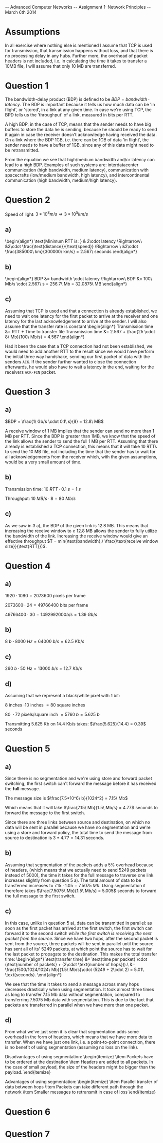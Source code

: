 -- Advanced Computer Networks
-- Assignment 1: Network Principles
-- March 6th 2014

Assumptions
=============
In all exercise where nothing else is mentioned I assume that TCP is used for transmission, that transmission happens without loss, and that there is no processing delay in any hubs. Further more, the overhead of packet headers is not included, i.e. in calculating the time it takes to transfer a 10MB file, I will assume that only 10 MB are transferred.

Question 1
============
The bandwidth-delay product (BDP) is defined to be $BDP = bandwidth \cdot latency$. The BDP is important because it tells us how much data can be 'in flight', or 'stored', in a link at any given time. In case we're using TCP, the BPD tells us the 'throughput' of a link, measured in bits per RTT.

A high BDP, in the case of TCP, means that the sender needs to have big buffers to store the data he is sending, because he should be ready to send it again in case the receiver doesn't acknowledge having received the data. On a link where the BDP 1GB, i.e. there can be 1GB of data 'in flight', the sender needs to have a buffer of 1GB, since any of this data might need to be retransmitted.

From the equation we see that high/medium bandwidth and/or latency can lead to a high BDP. Examples of such systems are: interdatacenter communication (high bandwidth, medium latency), communication with spacecrafts (low/medium bandwidth, high latency), and intercontinental communication (high bandwidth, medium/high latency).


Question 2
============

Speed of light: $3*10^8 m/s \Rightarrow 3*10^5 km/s$

a)
----
\begin{align*}
    \text{Minimum RTT is: } & 2\cdot latency \Rightarrow\\
                            &2\cdot \frac{\text{distance}}{\text{speed}} \Rightarrow \\
                            &2\cdot \frac{385000\ km}{300000\ km/s} = 2.567\ seconds
\end{align*}

b)
----

\begin{align*}
    BDP &= bandwidth \cdot latency \Rightarrow\\
    BDP &= 100\ Mb/s \cdot 2.567\ s = 256.7\ Mb = 32.0875\ MB
\end{align*}

c)
----
Assuming that TCP is used and that a connection is already established, we need to wait one latency for the first packet to arrive at the receiver and one latency for the last acknowledgement to arrive at the sender. I will also assume that the transfer rate is constant
\begin{align*}
    Transmission time &= RTT + Time to transfer file
    Transmission time &= 2.567 + \frac{25 \cdot 8\ Mb}{100\ Mb/s} = 4.567
\end{align*}

Had it been the case that a TCP connection had not been established, we would need to add another RTT to the result since we would have perform the initial three way handshake, sending our first packet of data with the senders `ACK`. If the sender further wanted to close the connection afterwards, he would also have to wait a latency in the end, waiting for the receivers `ACK-FIN` packet.

Question 3
============

a)
----

$BDP = \frac{1\ Gb/s \cdot 0.1\ s}{8} = 12.8\ MB$

A receive window of 1 MB implies that the sender can send no more than 1 MB per RTT. Since the BDP is greater than 1MB, we know that the speed of the link allows the sender to send the full 1 MB per RTT. Assuming that there already is established a TCP connection, this means that it will take 10 RTTs to send the 10 MB file, not including the time that the sender has to wait for all acknowledgements from the receiver which, with the given assumptions, would be a very small amount of time.

b)
----

Transmission time: $10\ RTT \cdot 0.1\ s = 1\ s$

Throughput: $10\ MB/s \cdot 8 = 80\ Mb/s$

c)
----

As we saw in 3 a), the BDP of the given link is 12.8 MB. This means that increasing the receive window to $\ge$ 12.8 MB allows the sender to fully utilize the bandwidth of the link. Increasing the receive window would give an effective throughput $T = min(\text{bandwidth},\ \frac{\text{receive window size}}{\text{RTT}})$.

Question 4
============

a)
----
$1920 \cdot 1080 = 2073600$ pixels per frame

$2073600 \cdot 24 = 49766400$ bits per frame

$49766400 \cdot 30 = 1492992000 b/s = 1.39\ Gb/s$

b)
----
$8\ b \cdot 8000\ Hz = 64000\ b/s = 62.5\ Kb/s$


c)
----
$260\ b \cdot 50\ Hz = 13000\ b/s = 12.7\ Kb/s$

d)
----
Assuming that we represent a black/white pixel with 1 bit:

$8$ inches $\cdot 10$ inches $= 80$ square inches

$80\ \cdot 72$ pixels/square inch $= 5760\ b = 5.625\ b$

Transmitting 5.625 Kb on 14.4 Kb/s takes: $\frac{5.625}{14.4} = 0.39$ seconds

Question 5
============

a)
----
Since there is no segmentation and we're using store and forward packet switching, the first switch can't forward the message before it has received the **full** message.

The message size is $\frac{7.5*10^6\ b}{1024^2} = 7.15\ Mb$

Which means that it will take $\frac{7.15\ Mb}{1.5\ Mb/s} = 4.77$ seconds to forward the message to the first switch.

Since there are three links between source and destination, on which no data will be sent in parallel because we have no segmentation and we're using a store and forward policy, the total time to send the message from source to destination is $3 * 4.77 = 14.31$ seconds.

b)
----
Assuming that segmentation of the packets adds a 5% overhead because of headers, (which means that we actually need to send 5249 packets instead of 5000), the time it takes for the full message to traverse one link increases slightly from question 5 a). The total amount of data to be transferred increases to $7.15 \cdot 1.05 = 7.5075\ Mb$. Using segmentation it therefore takes $\frac{7.5075\ Mb}{1.5\ Mb/s} = 5.005$ seconds to forward the full message to the first switch.

c)
----
In this case, unlike in question 5 a), data can be transmitted in parallel: as soon as the first packet has arrived at the first switch, the first switch can forward it to the second switch _while the first switch is receiving the next packet from the source_. Since we have two hops, after the second packet is sent from the source, three packets will be sent in parallel until the source has sent all of its' 5249 packets, at which point the source has to wait for the last packet to propagate to the destination. This makes the total transfer time:
\begin{align*}
    \text{transfer time} &= \text{time per packet} \cdot (\text{number of packets} + (2\cdot \text{number of hops})).\\
                         &= \frac{1500/1024/1024\ Mb}{1.5\ Mb/s}\cdot (5249 + 2\cdot 2) = 5.01\ \text{seconds}.
\end{align*}

We see that the time it takes to send a message across many hops decreases drastically when using segmentation. It took almost three times as long to transfer 7.15 Mb data without segmentation, compared to transferring 7.5075 Mb data with segmentation. This is due to the fact that packets are transferred in parallel when we have more than one packet.

d)
----
From what we've just seen it is clear that segmentation adds some overhead in the form of headers, which means that we have more data to transfer. When we have just one link, i.e. a point-to-point connection, there is no benefit of using segmentation (assuming no loss on the link).

Disadvantages of using segmentation:
\begin{itemize}
    \item Packets have to be ordered at the destination
    \item Headers are added to all packets. In the case of small payload, the size of the headers might be bigger than the payload.
\end{itemize}

Advantages of using segmentation:
\begin{itemize}
    \item Parallel transfer of data between hops
    \item Packets can take different path through the network
    \item Smaller messages to retransmit in case of loss
\end{itemize}


Question 6
============

Question 7
============
